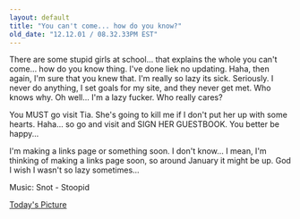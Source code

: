 ```yaml
---
layout: default
title: "You can't come... how do you know?"
old_date: "12.12.01 / 08.32.33PM EST"
---
```

There are some stupid girls at school... that explains the whole you can't
come... how do you know thing. I've done liek no updating. Haha, then again,
I'm sure that you knew that. I'm really so lazy its sick. Seriously. I never
do anything, I set goals for my site, and they never get met. Who knows why.
Oh well... I'm a lazy fucker. Who really cares?

You MUST go visit Tia. She's going to kill me if I don't put her up with some
hearts. Haha... so go and visit and SIGN HER GUESTBOOK. You better be happy...

I'm making a links page or something soon. I don't know... I mean, I'm
thinking of making a links page soon, so around January it might be up. God I
wish I wasn't so lazy sometimes...

Music: Snot - Stoopid

<a href="josh033.jpg">Today's Picture</a>
